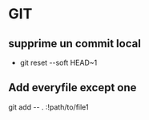 # GIT

## supprime un commit local
- git reset --soft HEAD~1

## Add everyfile except one
git add -- . :!path/to/file1